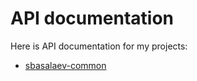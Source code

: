 # API documentation

Here is API documentation for my projects:

* [sbasalaev-common](https://api.sbasalaev.me/sbasalaev-common/)
